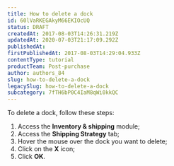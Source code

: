```yaml
---
title: How to delete a dock
id: 60lVaRKEGAkyM66EKIOcUQ
status: DRAFT
createdAt: 2017-08-03T14:26:31.219Z
updatedAt: 2020-07-03T21:17:09.292Z
publishedAt: 
firstPublishedAt: 2017-08-03T14:29:04.933Z
contentType: tutorial
productTeam: Post-purchase
author: authors_84
slug: how-to-delete-a-dock
legacySlug: how-to-delete-a-dock
subcategory: 7fTH6bP0C4IaM8qWi0kkQC
---
```


To delete a dock, follow these steps:

1. Access the **Inventory & shipping** module;
2. Access the **Shipping Strategy** tab;
3. Hover the mouse over the dock you want to delete;
4. Click on the **X** icon;
5. Click **OK**.
